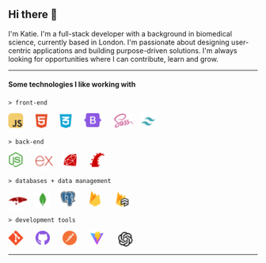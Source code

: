 ## Hi there 👋

<!--
**katieloesch/katieloesch** is a ✨ _special_ ✨ repository because its `README.md` (this file) appears on your GitHub profile.

Here are some ideas to get you started:

- 🔭 I’m currently working on ...
- 🌱 I’m currently learning ...
- 👯 I’m looking to collaborate on ...
- 🤔 I’m looking for help with ...
- 💬 Ask me about ...
- 📫 How to reach me: ...
- 😄 Pronouns: ...
- ⚡ Fun fact: ...
-->

<p>I'm Katie. I'm a full-stack developer with a background in biomedical science, currently based in London. I'm passionate about designing user-centric applications and building purpose-driven solutions. I'm always looking for opportunities where I can contribute, learn and grow.</p>

---

#### Some technologies I like working with

`> front-end`

<img align='left' alt='javascript' height='30px' style='padding-right:25px' src='./assets/icons_skills/javascript_color.svg'/>

<img align='left' alt='html' height='32px' style='padding-right:25px' src='./assets/icons_skills/html_color.svg'/>

<img align='left' alt='css' height='32px' style='padding-right:25px' src='./assets/icons_skills/css_color.svg'/>

<img align='left' alt='bootstrap' height='28px' style='padding-right:25px' src='./assets/icons_skills/bootstrap_color.svg'/>

<img align='left' alt='sass' height='30px' style='padding-right:15px' src='./assets/icons_skills/sass_color.svg'/>

<img align='left' alt='tailwind' height='32px' style='padding-right:15px' src='./assets/icons_skills/tailwind_color.svg'/>

<br><br>

`> back-end`

<img align='left' alt='nodeJS' height='30px' style='padding-right:25px' src='./assets/icons_skills/nodejs_color.svg'/>

<img align='left' alt='express' height='35px' style='padding-right:20px' src='./assets/icons_skills/express_color.svg'/>

<img align='left' alt='ruby' height='30px' style='padding-right:25px' src='./assets/icons_skills/ruby_color.svg'/>

<img align='left' alt='rails' height='30px' style='padding-right:25px' src='./assets/icons_skills/rails_color.svg'/>

<br><br>

`> databases + data management`

<img align='left' alt='mongoose' height='38px' style='padding-right:15px' src='./assets/icons_skills/mongoose_color.svg'/>

<img align='left' alt='mongodb' height='33px' style='padding-right:20px' src='./assets/icons_skills/mongodb_color.svg'/>

<img align='left' alt='postgresql' height='30px' style='padding-right:28px' src='./assets/icons_skills/postgresql_color.svg'/>

<img align='left' alt='firebase' height='30px' style='padding-right:25px' src='./assets/icons_skills/firebase_color.svg'/>

<img align='left' alt='firestore' height='32px' style='padding-right:15px' src='./assets/icons_skills/firestore_color.svg'/>

<br><br>

`> development tools`

<img align='left' alt='git' height='30px' style='padding-right:25px' src='./assets/icons_skills/git_color.svg'/>

<img align='left' alt='github' height='30px' style='padding-right:25px' src='./assets/icons_skills/github_color.svg'/>

<img align='left' alt='postman' height='30px' style='padding-right:25px' src='./assets/icons_skills/postman_color.svg'/>

<img align='left' alt='vite' height='30px' style='padding-right:25px' src='./assets/icons_skills/vite_color.svg'/>

<img align='left' alt='openai' height='35px' style='padding-right:25px' src='./assets/icons_skills/openai_color.svg'/>

<br><br>

---
